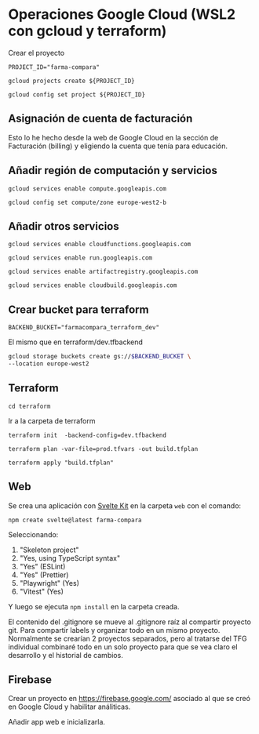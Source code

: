 # Operaciones Google Cloud (WSL2 con gcloud y terraform)

Crear el proyecto

`PROJECT_ID="farma-compara"`

`gcloud projects create ${PROJECT_ID}`

`gcloud config set project ${PROJECT_ID}`

## Asignación de cuenta de facturación

Esto lo he hecho desde la web de Google Cloud en la sección de Facturación (billing) y eligiendo la cuenta que tenía para educación.

## Añadir región de computación y servicios

`gcloud services enable compute.googleapis.com`

`gcloud config set compute/zone europe-west2-b`

## Añadir otros servicios

`gcloud services enable cloudfunctions.googleapis.com`

`gcloud services enable run.googleapis.com`

`gcloud services enable artifactregistry.googleapis.com`

`gcloud services enable cloudbuild.googleapis.com`

## Crear bucket para terraform

`BACKEND_BUCKET="farmacompara_terraform_dev"`

El mismo que en terraform/dev.tfbackend

```sh
gcloud storage buckets create gs://$BACKEND_BUCKET \
--location europe-west2
```

## Terraform

`cd terraform`

Ir a la carpeta de terraform

`terraform init  -backend-config=dev.tfbackend`

`terraform plan -var-file=prod.tfvars -out build.tfplan`

`terraform apply "build.tfplan"`

## Web

Se crea una aplicación con [Svelte Kit](https://kit.svelte.dev/) en la carpeta `web` con el comando:

`npm create svelte@latest farma-compara`

Seleccionando:

1. "Skeleton project"
2. "Yes, using TypeScript syntax"
3. "Yes" (ESLint)
4. "Yes" (Prettier)
5. "Playwright" (Yes)
6. "Vitest" (Yes)

Y luego se ejecuta `npm install` en la carpeta creada.

El contenido del .gitignore se mueve al .gitignore raíz al compartir proyecto git. Para compartir labels y organizar todo en un mismo proyecto. Normalmente se crearían 2 proyectos separados, pero al tratarse del TFG individual combinaré todo en un solo proyecto para que se vea claro el desarrollo y el historial de cambios.

## Firebase

Crear un proyecto en https://firebase.google.com/ asociado al que se creó en Google Cloud y habilitar análiticas.

Añadir app web e inicializarla.
